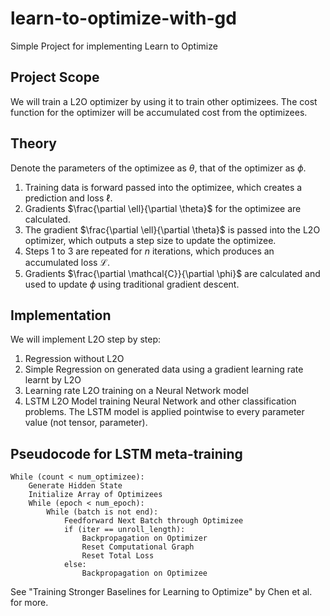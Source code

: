 # learn-to-optimize-with-gd
Simple Project for implementing Learn to Optimize

## Project Scope
We will train a L2O optimizer by using it to train other optimizees. The cost function for the optimizer will be accumulated cost from the optimizees.

## Theory
Denote the parameters of the optimizee as $\theta$, that of the optimizer as $\phi$.

1. Training data is forward passed into the optimizee, which creates a prediction and loss $\ell$. 
2. Gradients $\frac{\partial \ell}{\partial \theta}$ for the optimizee are calculated.
3. The gradient $\frac{\partial \ell}{\partial \theta}$ is passed into the L2O optimizer, which outputs a step size to update the optimizee.
4. Steps 1 to 3 are repeated for $n$ iterations, which produces an accumulated loss $\mathcal{L}$.
5. Gradients $\frac{\partial \mathcal{C}}{\partial \phi}$ are calculated and used to update $\phi$ using traditional gradient descent.

## Implementation
We will implement L2O step by step:

1. Regression without L2O
2. Simple Regression on generated data using a gradient learning rate learnt by L2O
3. Learning rate L2O training on a Neural Network model
4. LSTM L2O Model training Neural Network and other classification problems. The LSTM model is applied pointwise to every parameter value (not tensor, parameter).

## Pseudocode for LSTM meta-training

    While (count < num_optimizee):
        Generate Hidden State
        Initialize Array of Optimizees
        While (epoch < num_epoch):
            While (batch is not end):
                Feedforward Next Batch through Optimizee
                if (iter == unroll_length):
                    Backpropagation on Optimizer
                    Reset Computational Graph
                    Reset Total Loss
                else:
                    Backpropagation on Optimizee


See "Training Stronger Baselines for Learning to Optimize" by Chen et al. for more.
